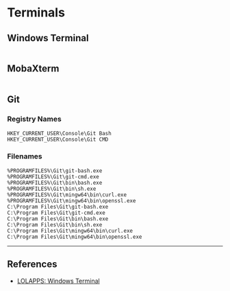 # Terminals

## Windows Terminal

```

```

## MobaXterm

```

```

## Git

### Registry Names

```
HKEY_CURRENT_USER\Console\Git Bash
HKEY_CURRENT_USER\Console\Git CMD
```

### Filenames

```
%PROGRAMFILES%\Git\git-bash.exe
%PROGRAMFILES%\Git\git-cmd.exe
%PROGRAMFILES%\Git\bin\bash.exe
%PROGRAMFILES%\Git\bin\sh.exe
%PROGRAMFILES%\Git\mingw64\bin\curl.exe
%PROGRAMFILES%\Git\mingw64\bin\openssl.exe
C:\Program Files\Git\git-bash.exe
C:\Program Files\Git\git-cmd.exe
C:\Program Files\Git\bin\bash.exe
C:\Program Files\Git\bin\sh.exe
C:\Program Files\Git\mingw64\bin\curl.exe
C:\Program Files\Git\mingw64\bin\openssl.exe
```

---
## References

- [LOLAPPS: Windows Terminal](https://lolapps-project.github.io/lolapps/Desktop/windowsterminal/)